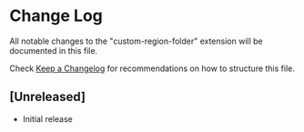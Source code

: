 # Change Log

All notable changes to the "custom-region-folder" extension will be documented in this file.

Check [Keep a Changelog](http://keepachangelog.com/) for recommendations on how to structure this file.

## [Unreleased]

- Initial release